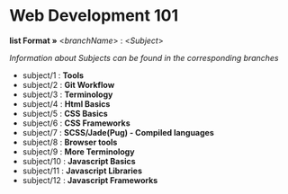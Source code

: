 # Web Development 101
**list Format »** <*branchName*> : <*Subject*>

*Information about Subjects can be found in the corresponding branches*

* subject/1 : **Tools**
* subject/2 : **Git Workflow**
* subject/3 : **Terminology**
* subject/4 : **Html Basics**
* subject/5 : **CSS Basics**
* subject/6 : **CSS Frameworks**
* subject/7 : **SCSS/Jade(Pug) - Compiled languages**
* subject/8 : **Browser tools**
* subject/9 : **More Terminology**
* subject/10 : **Javascript Basics**
* subject/11 : **Javascript Libraries**
* subject/12 : **Javascript Frameworks**


<!-- ##FrontEnd
* **Terminology**
	* String
	* Tag
	* Attribute
	* Markup Language
	* Style Language
	* Scripting Language
* **Intro to HTML**
	* What is a tag
	* Html Document structure
	* What is an attribute
	* Inline styles
* **Intro to CSS**
	* Style tags
	* Link tags
	* Tags, Classes, Ids
	* Style options
	* Specificity
* **CSS frameworks**
	* AmpStrap
	* BootStrap
	* Foundation
* **Compiled languages**
	* SCSS
	* Jade(Pug)
* **Browser tools**
	* html inspector
	* style editor
	* javascript env
* **More Terminology**
	* Array
	* Object(Hash, Hashmap)
	* Frontend Language
	* Server Side Language(backend)
	* Variable
	* Function(method)
* **Intro to Javascript**
	* Script tags
	* Setting Variables
	* writing and using simple Functions
	* if-else
	* when
	* wtf is an algorithm
	* AJAX
	* javascript Frameworks
	* How to interact with HTML
* **Intro to JQuery and Lodash**
	* What is the DOM
	* How to Interact with DOM using Jquery
	* Why do these tools exist?
	* Where to look up info about these tools
* **More Terminology**
	* Dependencies
	* injection
	* environment
* **Intro to Node**
	* Setting up environment
	* NPM
	* Yoeman(magic)
	* Gulp(Grunt), Bower
	* Babel(ES6)
	* ES6 vs ES5 and why?
* **Intro to Angular**
	* Why is Angular useful
	* Angular ways of Doing things
	* Angular with bower tools
	* Firebase
## BackEnd
* **Re-introduction to backend**
	* Node
	* Ruby
	* Python
	* Java
	* C
* **Databases**
	* Mongo
	* Sql
		* how to write a sequel query
		* how to set up a sql database
 -->
